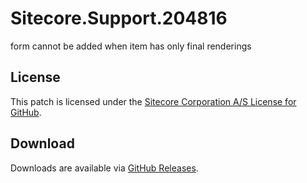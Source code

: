 # Sitecore.Support.204816
form cannot be added when item has only final renderings

## License  
This patch is licensed under the [Sitecore Corporation A/S License for GitHub](https://github.com/sitecoresupport/Sitecore.Support.204816/blob/master/LICENSE).  

## Download  
Downloads are available via [GitHub Releases](https://github.com/sitecoresupport/Sitecore.Support.204816/releases).  
